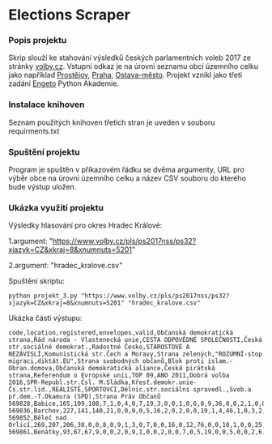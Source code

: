 # Elections Scraper

### Popis projektu
Skrip slouží ke stahování výsledků českých parlamentních voleb 2017 ze stránky [volby.cz](https://www.volby.cz/pls/ps2017nss/ps3?xjazyk=CZ). Vstupní odkaz je na úrovni seznamu obcí územního celku jako například [Prostějov](https://www.volby.cz/pls/ps2017nss/ps32?xjazyk=CZ&xkraj=12&xnumnuts=7103), [Praha](https://www.volby.cz/pls/ps2017nss/ps32?xjazyk=CZ&xkraj=1&xnumnuts=1100), [Ostava-město](https://www.volby.cz/pls/ps2017nss/ps32?xjazyk=CZ&xkraj=14&xnumnuts=8106). Projekt vznikl jako třetí zadání [Engeto](https://engeto.cz/) Python Akademie.

### Instalace knihoven
Seznam použitých knihoven třetích stran je uveden v souboru requirments.txt

### Spuštění projektu
Program je spuštěn v příkazovém řádku se dvěma argumenty, URL pro výběr obce na úrovni územního celku a název CSV souboru do kterého bude výstup uložen.

### Ukázka využití projektu

Výsledky hlasování pro okres Hradec Králové:

1.argument: "https://www.volby.cz/pls/ps2017nss/ps32?xjazyk=CZ&xkraj=8&xnumnuts=5201"

2.argument: "hradec_kralove.csv"

Spuštění skriptu:

```
python projekt_3.py "https://www.volby.cz/pls/ps2017nss/ps32?xjazyk=CZ&xkraj=8&xnumnuts=5201" "hradec_kralove.csv"
```

Ukázka části výstupu:

```
code,location,registered,envelopes,valid,Občanská demokratická strana,Řád národa - Vlastenecká unie,CESTA ODPOVĚDNÉ SPOLEČNOSTI,Česká str.sociálně demokrat.,Radostné Česko,STAROSTOVÉ A NEZÁVISLÍ,Komunistická str.Čech a Moravy,Strana zelených,"ROZUMNÍ-stop migraci,diktát.EU",Strana svobodných občanů,Blok proti islam.-Obran.domova,Občanská demokratická aliance,Česká pirátská strana,Referendum o Evropské unii,TOP 09,ANO 2011,Dobrá volba 2016,SPR-Republ.str.Čsl. M.Sládka,Křesť.demokr.unie-Čs.str.lid.,REALISTÉ,SPORTOVCI,Dělnic.str.sociální spravedl.,Svob.a př.dem.-T.Okamura (SPD),Strana Práv Občanů
569828,Babice,165,109,108,7,1,0,4,0,7,19,3,0,0,1,0,6,0,9,36,0,0,2,1,0,0,12,0
569836,Barchov,227,141,140,21,0,0,9,0,5,16,2,0,2,0,0,19,1,4,46,1,0,3,2,1,1,6,1
569852,Běleč nad Orlicí,269,207,206,38,0,0,8,0,9,1,3,0,7,0,0,16,0,12,76,0,0,10,1,0,0,25,0
569861,Benátky,93,67,67,9,0,0,2,0,9,1,0,0,2,0,0,7,0,5,19,0,0,5,0,0,2,6,0
```




